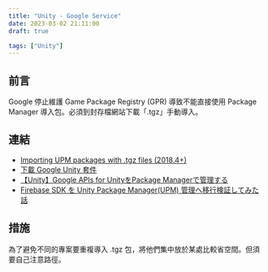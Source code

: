 ```yaml
---
title: "Unity - Google Service"
date: 2023-03-02 21:11:00
draft: true

tags: ["Unity"]
---
```


## 前言
Google 停止維護 Game Package Registry (GPR) 導致不能直接使用 Package Manager 導入包。必須到封存檔網站下載「.tgz」手動導入。

## 連結
- [Importing UPM packages with .tgz files (2018.4+)](https://developers.google.com/unity/instructions#install-tgz)
- [下載 Google Unity 套件](https://developers.google.com/unity/archive?hl=zh-tw#firebase)
- [【Unity】Google APIs for UnityをPackage Managerで管理する](https://kingmo.jp/kumonos/unity-google-apis-for-unity-import-package-manager/)
- [Firebase SDK を Unity Package Manager(UPM) 管理へ移行検証してみた話](https://tech.sumzap.co.jp/entry/firebase-sdk-to-upm)

## 措施
為了避免不同的專案要重複導入 .tgz 包，將他們集中放於某處比較省空間。但須要自己注意路徑。